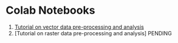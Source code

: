 # Colab Notebooks
1. [Tutorial on vector data pre-processing and analysis](https://colab.research.google.com/drive/1lFbcnte3Gk2aRkaJoMuNHO4w7d91Ryyv?usp=sharing)
2. [Tutorial on raster data pre-processing and analysis] PENDING
